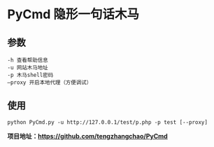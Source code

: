 # PyCmd 隐形一句话木马

## 参数

```
-h 查看帮助信息
-u 网站木马地址
-p 木马shell密码
–proxy 开启本地代理（方便调试）
```

## 使用

```shell
python PyCmd.py -u http://127.0.0.1/test/p.php -p test [--proxy]
```

**项目地址：https://github.com/tengzhangchao/PyCmd**

